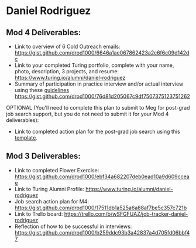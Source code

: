# Daniel Rodriguez

## Mod 4 Deliverables:
* Link to overview of 6 Cold Outreach emails: 
https://gist.github.com/drod1000/6646a1ae067862423a2c6f6c09d142dc
* Link to your completed Turing portfolio, complete with your name, photo, description, 3 projects, and resume:
https://www.turing.io/alumni/daniel-rodriguez
* Summary of participation in practice interview and/or actual interview using these [guidelines](https://github.com/turingschool/career-development-curriculum/blob/master/module_four/interview_practice_reflection_guidelines.md)
https://gist.github.com/drod1000/76d81d205067c9df7507375123751262


OPTIONAL (You'll need to complete this plan to submit to Meg for post-grad job search support, but you do not need to submit it for your Mod 4 deliverables):
* Link to completed action plan for the post-grad job search using this [template](https://github.com/turingschool/career-development-curriculum/blob/master/module_four/post_grad_plan.md). 

## Mod 3 Deliverables:

* Link to completed Flower Exercise: https://gist.github.com/drod1000/ebf34a682207deb0ead10a9d609cceae
* Link to Turing Alumni Profile: https://www.turing.io/alumni/daniel-rodriguez
* Job search action plan for M4: https://gist.github.com/drod1000/17511db1a525a6a88af7be5c357c721b
* Link to Trello board: https://trello.com/b/wSFGFUAZ/job-tracker-daniel-rodriguez
* Reflection of how to be successful in interviews: https://gist.github.com/drod1000/b259ddc93b3a42837a4d705fd06bbf47
